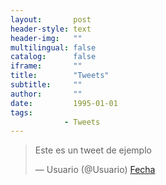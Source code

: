```yaml
---
layout:       post
header-style: text
header-img:   ""
multilingual: false
catalog:      false
iframe:       ""
title:        "Tweets"
subtitle:     ""
author:       ""
date:         1995-01-01
tags:         
            - Tweets
---
```


<blockquote class="twitter-tweet">
  <p lang="es" dir="ltr">Este es un tweet de ejemplo</p>
  &mdash; Usuario (@Usuario) <a href="https://x.com/AlanDaitch/status/1883827944705187869">Fecha</a>
</blockquote>

<script async src="https://platform.twitter.com/widgets.js" charset="utf-8"></script>
